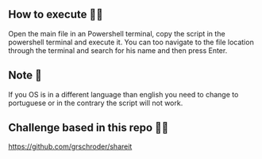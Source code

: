 ## How to execute 🐱‍👤

Open the main file in an Powershell terminal, copy the script in the powershell terminal and execute it.
You can too navigate to the file location through the terminal and search for his name and then press Enter.

## Note 📒

If you OS is in a different language than english you need to change to portuguese or in the contrary the script will not work.

## Challenge based in this repo 👨‍💻

https://github.com/grschroder/shareit
